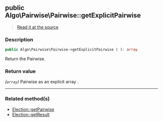 ## public Algo\Pairwise\Pairwise::getExplicitPairwise

> [Read it at the source](https://github.com/julien-boudry/Condorcet/blob/master/src/Algo/Pairwise/Pairwise.php#L154)

### Description    

```php
public Algo\Pairwise\Pairwise->getExplicitPairwise ( ): array
```

Return the Pairwise.
    

### Return value   

*(`array`)* Pairwise as an explicit array .


---------------------------------------

### Related method(s)      

* [Election::getPairwise](/Docs/api-reference/Election%20Class/Election--getPairwise.md)    
* [Election::getResult](/Docs/api-reference/Election%20Class/Election--getResult.md)    
